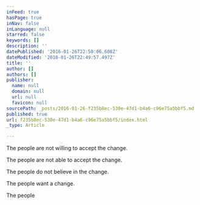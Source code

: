 ```yaml
---
inFeed: true
hasPage: true
inNav: false
inLanguage: null
starred: false
keywords: []
description: ''
datePublished: '2016-01-26T22:50:06.608Z'
dateModified: '2016-01-26T22:49:57.497Z'
title: ''
author: []
authors: []
publisher:
  name: null
  domain: null
  url: null
  favicon: null
sourcePath: _posts/2016-01-26-f235b8ec-530e-47d1-b4a6-c96e75a5bbf5.md
published: true
url: f235b8ec-530e-47d1-b4a6-c96e75a5bbf5/index.html
_type: Article

---
```

The people are not willing to accept the change.

The people are not able to accept the change.

The people do not believe in the change.

The people want a change.

The people